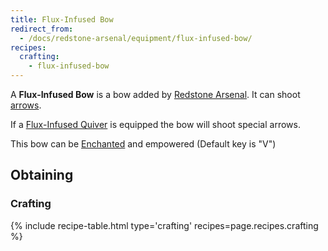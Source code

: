 ```yaml
---
title: Flux-Infused Bow
redirect_from:
  - /docs/redstone-arsenal/equipment/flux-infused-bow/
recipes:
  crafting:
    - flux-infused-bow
---
```


A **Flux-Infused Bow** is a bow added by [Redstone
Arsenal](/docs/redstone-arsenal/). It can shoot
[arrows](https://minecraft.gamepedia.com/Arrow).

If a [Flux-Infused Quiver](/docs/redstone-arsenal/weapons/flux-infused-quiver/)
is equipped the bow will shoot special arrows.

This bow can be [Enchanted](https://minecraft.gamepedia.com/Enchanting) and
empowered (Default key is "V")


Obtaining
---------

### Crafting
{% include recipe-table.html type='crafting' recipes=page.recipes.crafting %}
